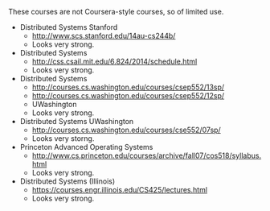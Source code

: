 These courses are not Coursera-style courses, so of limited use.

* Distributed Systems Stanford
    * http://www.scs.stanford.edu/14au-cs244b/
    * Looks very strong.
* Distributed Systems
    * http://css.csail.mit.edu/6.824/2014/schedule.html
    * Looks very strong.
* Distributed Systems
    * http://courses.cs.washington.edu/courses/csep552/13sp/
    * http://courses.cs.washington.edu/courses/csep552/12sp/
    * UWashington
    * Looks very strong.
* Distributed Systems UWashington
    * http://courses.cs.washington.edu/courses/cse552/07sp/
    * Looks very storng.
* Princeton Advanced Operating Systems
    * http://www.cs.princeton.edu/courses/archive/fall07/cos518/syllabus.html
    * Looks very strong.
* Distributed Systems (Illinois)
    * https://courses.engr.illinois.edu/CS425/lectures.html
    * Looks very strong.

